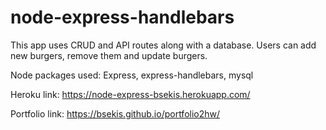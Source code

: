 # node-express-handlebars

This app uses CRUD and API routes along with a database. Users can add new burgers, remove them and update burgers. 

Node packages used: Express, express-handlebars, mysql

Heroku link: https://node-express-bsekis.herokuapp.com/

Portfolio link: https://bsekis.github.io/portfolio2hw/
